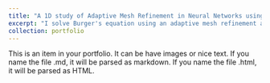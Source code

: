 ```yaml
---
title: "A 1D study of Adaptive Mesh Refinement in Neural Networks using Wolfram language"
excerpt: "I solve Burger's equation using an adaptive mesh refinement algorithm coded in Neural networks formalism. This is coded in Wolfram language.<br/><img src='/images/500x300.png'>"
collection: portfolio
---
```


This is an item in your portfolio. It can be have images or nice text. If you name the file .md, it will be parsed as markdown. If you name the file .html, it will be parsed as HTML. 
